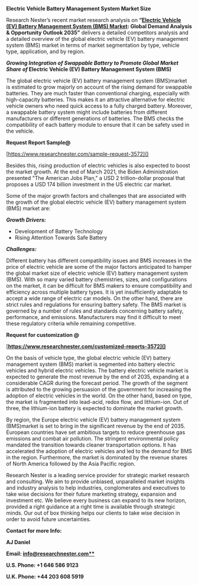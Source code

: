 ﻿**Electric Vehicle Battery Management System Market Size**

Research Nester’s recent market research analysis on **“[Electric Vehicle (EV) Battery Management System (BMS) Market](https://www.researchnester.com/reports/electric-vehicle-battery-management-system-market/3572): Global Demand Analysis & Opportunity Outlook 2035”** delivers a detailed competitors analysis and a detailed overview of the global electric vehicle (EV) battery management system (BMS) market in terms of market segmentation by type, vehicle type, application, and by region. 

***Growing Integration of Swappable Battery to Promote Global Market Share of* Electric Vehicle (EV) Battery Management System (BMS)**

The global electric vehicle (EV) battery management system (BMS)market is estimated to grow majorly on account of the rising demand for swappable batteries. They are much faster than conventional charging, especially with high-capacity batteries. This makes it an attractive alternative for electric vehicle owners who need quick access to a fully charged battery. Moreover, a swappable battery system might include batteries from different manufacturers or different generations of batteries. The BMS checks the compatibility of each battery module to ensure that it can be safety used in the vehicle. 

<a name="_hlk153874638"></a>**Request Report Sample@** 

[https://www.researchnester.com/sample-request-3572]() 

Besides this, rising production of electric vehicles is also expected to boost the market growth. At the end of March 2021, the Biden Administration presented "The American Jobs Plan," a USD 2 trillion-dollar proposal that proposes a USD 174 billion investment in the US electric car market.

Some of the major growth factors and challenges that are associated with the growth of the global electric vehicle (EV) battery management system (BMS) market are:

***Growth Drivers:***

- Development of Battery Technology
- Rising Attention Towards Safe Battery

***Challenges:***

Different battery has different compatibility issues and BMS increases in the price of electric vehicle are some of the major factors anticipated to hamper the global market size of electric vehicle (EV) battery management system (BMS). With so many varied battery chemistries, sizes, and configurations on the market, it can be difficult for BMS makers to ensure compatibility and efficiency across multiple battery types. It is yet insufficiently adaptable to accept a wide range of electric car models. On the other hand, there are strict rules and regulations for ensuring battery safety. The BMS market is governed by a number of rules and standards concerning battery safety, performance, and emissions. Manufacturers may find it difficult to meet these regulatory criteria while remaining competitive. 

<a name="_hlk153874591"></a>**Request for customization @**

[**https://www.researchnester.com/customized-reports-3572]()** 

On the basis of vehicle type, the global electric vehicle (EV) battery management system (BMS) market is segmented into battery electric vehicles and hybrid electric vehicles. The battery electric vehicle market is expected to generate the most revenue by the end of 2035, expanding at a considerable CAGR during the forecast period. The growth of the segment is attributed to the growing persuasion of the government for increasing the adoption of electric vehicles in the world. On the other hand, based on type, the market is fragmented into lead-acid, redox flow, and lithium-ion. Out of three, the lithium-ion battery is expected to dominate the market growth. 

By region, the Europe electric vehicle (EV) battery management system (BMS)market is set to bring in the significant revenue by the end of 2035. European countries have set ambitious targets to reduce greenhouse gas emissions and combat air pollution. The stringent environmental policy mandated the transition towards cleaner transportation options. It has accelerated the adoption of electric vehicles and led to the demand for BMS in the region. Furthermore, the market is dominated by the revenue shares of North America followed by the Asia Pacific region. 

Research Nester is a leading service provider for strategic market research and consulting. We aim to provide unbiased, unparalleled market insights and industry analysis to help industries, conglomerates and executives to take wise decisions for their future marketing strategy, expansion and investment etc. We believe every business can expand to its new horizon, provided a right guidance at a right time is available through strategic minds. Our out of box thinking helps our clients to take wise decision in order to avoid future uncertainties.

**Contact for more Info:**

**AJ Daniel**

**Email: [info@researchnester.com**](mailto:info@researchnester.com)**

**U.S. Phone: +1 646 586 9123** 

**U.K. Phone: +44 203 608 5919**
